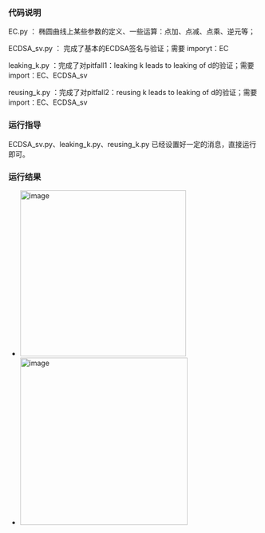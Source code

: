 ### 代码说明

EC.py ： 椭圆曲线上某些参数的定义、一些运算：点加、点减、点乘、逆元等；

ECDSA_sv.py ： 完成了基本的ECDSA签名与验证；需要 imporyt：EC

leaking_k.py ：完成了对pitfall1：leaking k leads to leaking of d的验证；需要 import：EC、ECDSA_sv

reusing_k.py ：完成了对pitfall2：reusing k leads to leaking of d的验证；需要 import：EC、ECDSA_sv




### 运行指导

ECDSA_sv.py、leaking_k.py、reusing_k.py 已经设置好一定的消息，直接运行即可。

### 运行结果

- <img width="332" alt="image" src="https://user-images.githubusercontent.com/105582476/180727165-ece6389b-7691-4602-b9b7-394f1e8751a3.png">

- <img width="335" alt="image" src="https://user-images.githubusercontent.com/105582476/180727284-fbbee04d-6f56-4b61-ab6a-5ffaeaabe70f.png">



